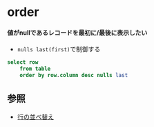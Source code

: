 # order
#### 値がnullであるレコードを最初に/最後に表示したい
- `nulls last(first)`で制御する

```sql
select row
    from table
    order by row.column desc nulls last
```

## 参照
- [行の並べ替え](https://www.postgresql.jp/document/12/html/queries-order.html)
